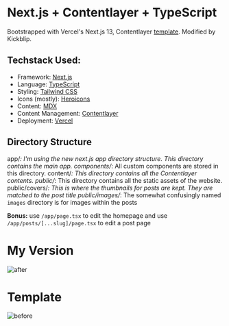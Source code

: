 # Next.js + Contentlayer + TypeScript

Bootstrapped with Vercel's Next.js 13, Contentlayer [template](https://next-contentlayer.vercel.app).  Modified by Kickblip.

## Techstack Used:
- Framework: [Next.js](https://nextjs.org/)
- Language: [TypeScript](https://www.typescriptlang.org/)
- Styling: [Tailwind CSS](https://tailwindcss.com/)
- Icons (mostly): [Heroicons](https://heroicons.com/)
- Content: [MDX](https://mdxjs.com/)
- Content Management: [Contentlayer](https://www.contentlayer.dev/)
- Deployment: [Vercel](https://vercel.com/)


## Directory Structure
app/*: I'm using the new next.js app directory structure.  This directory contains the main app.
components/*: All custom components are stored in this directory.
content/*: This directory contains all the Contentlayer contents.
public/*: This directory contains all the static assets of the website.
public/covers/*: This is where the thumbnails for posts are kept.  They are matched to the post title
public/images/*: The somewhat confusingly named `images` directory is for images within the posts

**Bonus:** use `/app/page.tsx` to edit the homepage and use `/app/posts/[...slug]/page.tsx` to edit a post page

# My Version
![after](https://media.discordapp.net/attachments/1023710494416195686/1112794651649392750/after.png?width=1686&height=920)

# Template
![before](https://media.discordapp.net/attachments/1023710494416195686/1112794854834065549/before.png?width=1686&height=920)
